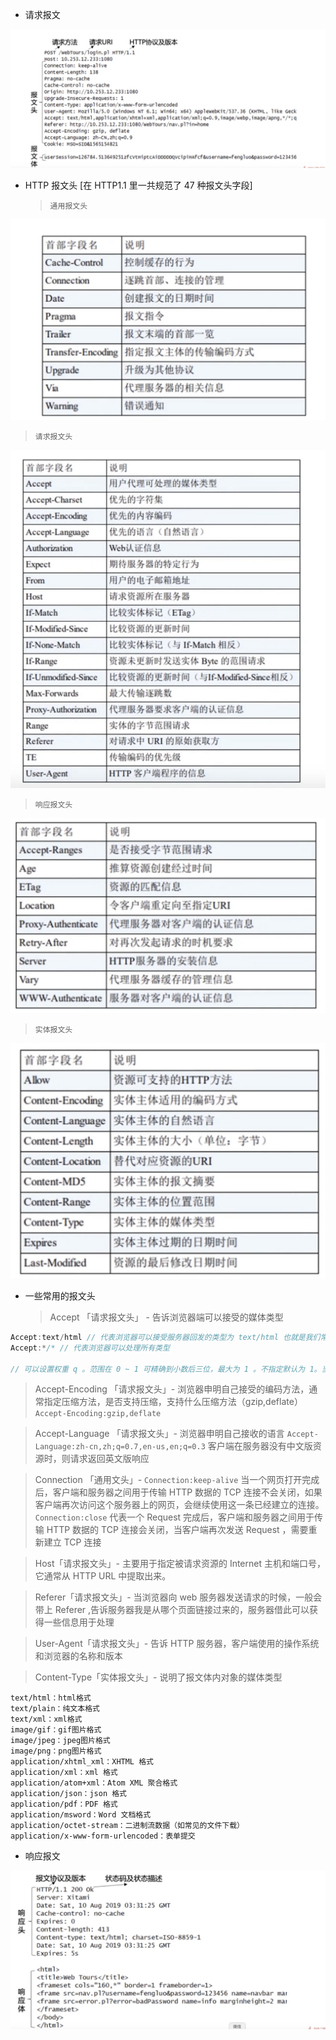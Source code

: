 - 请求报文

![请求报文](./resource/请求报文.png)

- HTTP 报文头 [在 HTTP1.1 里一共规范了 47 种报文头字段]
  > `通用报文头`

![通用报文头](./resource/通用报文头.png)

> `请求报文头`

![请求报文头](./resource/请求报文头.png)

> `响应报文头`

![响应报文头](./resource/响应报文头.png)

> `实体报文头`

![实体报文头](./resource/实体报文头.png)

- 一些常用的报文头
  > Accept 「请求报文头」 - 告诉浏览器端可以接受的媒体类型

```js
Accept:text/html // 代表浏览器可以接受服务器回发的类型为 text/html 也就是我们常说的 HTML 文档，如果服务器无法返回 text/html类型的数据，服务器应该返回一个 406 错误 （Non Acceptable）
Accept:*/* // 代表浏览器可以处理所有类型

// 可以设置权重 q 。范围在 0 ~ 1 可精确到小数后三位，最大为 1 。不指定默认为 1。当服务器提供多种内容时，首先返回权重值最高的媒体类型。
```

> Accept-Encoding 「请求报文头」- 浏览器申明自己接受的编码方法，通常指定压缩方法，是否支持压缩，支持什么压缩方法（gzip,deflate）`Accept-Encoding:gzip,deflate`

> Accept-Language 「请求报文头」- 浏览器申明自己接收的语言 `Accept-Language:zh-cn,zh;q=0.7,en-us,en;q=0.3` 客户端在服务器没有中文版资源时，则请求返回英文版响应

> Connection 「通用文头」- `Connection:keep-alive` 当一个网页打开完成后，客户端和服务器之间用于传输 HTTP 数据的 TCP 连接不会关闭，如果客户端再次访问这个服务器上的网页，会继续使用这一条已经建立的连接。`Connection:close` 代表一个 Request 完成后，客户端和服务器之间用于传输 HTTP 数据的 TCP 连接会关闭，当客户端再次发送 Request ，需要重新建立 TCP 连接

> Host「请求报文头」- 主要用于指定被请求资源的 Internet 主机和端口号，它通常从 HTTP URL 中提取出来。

> Referer「请求报文头」- 当浏览器向 web 服务器发送请求的时候，一般会带上 Referer ,告诉服务器我是从哪个页面链接过来的，服务器借此可以获得一些信息用于处理

> User-Agent「请求报文头」- 告诉 HTTP 服务器，客户端使用的操作系统和浏览器的名称和版本

> Content-Type「实体报文头」- 说明了报文体内对象的媒体类型

```
text/html：html格式
text/plain：纯文本格式
text/xml：xml格式
image/gif：gif图片格式
image/jpeg：jpeg图片格式
image/png：png图片格式
application/xhtml_xml：XHTML 格式
application/xml：xml 格式
application/atom+xml：Atom XML 聚合格式
application/json：json 格式
application/pdf：PDF 格式
application/msword：Word 文档格式
application/octet-stream：二进制流数据（如常见的文件下载）
application/x-www-form-urlencoded：表单提交
```

- 响应报文

![响应报文](./resource/响应报文.png)
